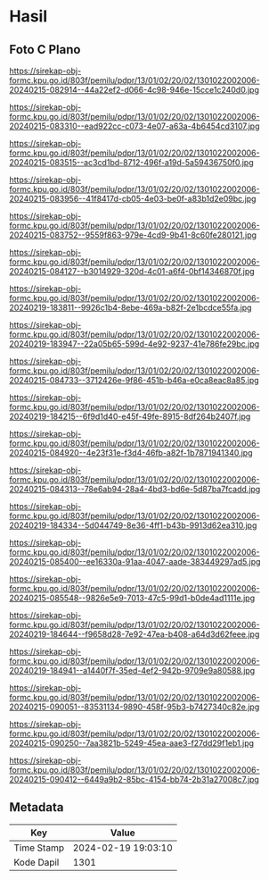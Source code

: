 # Hasil

## Foto C Plano

https://sirekap-obj-formc.kpu.go.id/803f/pemilu/pdpr/13/01/02/20/02/1301022002006-20240215-082914--44a22ef2-d066-4c98-946e-15cce1c240d0.jpg

https://sirekap-obj-formc.kpu.go.id/803f/pemilu/pdpr/13/01/02/20/02/1301022002006-20240215-083310--ead922cc-c073-4e07-a63a-4b6454cd3107.jpg

https://sirekap-obj-formc.kpu.go.id/803f/pemilu/pdpr/13/01/02/20/02/1301022002006-20240215-083515--ac3cd1bd-8712-496f-a19d-5a59436750f0.jpg

https://sirekap-obj-formc.kpu.go.id/803f/pemilu/pdpr/13/01/02/20/02/1301022002006-20240215-083956--41f8417d-cb05-4e03-be0f-a83b1d2e09bc.jpg

https://sirekap-obj-formc.kpu.go.id/803f/pemilu/pdpr/13/01/02/20/02/1301022002006-20240215-083752--9559f863-979e-4cd9-9b41-8c60fe280121.jpg

https://sirekap-obj-formc.kpu.go.id/803f/pemilu/pdpr/13/01/02/20/02/1301022002006-20240215-084127--b3014929-320d-4c01-a6f4-0bf14346870f.jpg

https://sirekap-obj-formc.kpu.go.id/803f/pemilu/pdpr/13/01/02/20/02/1301022002006-20240219-183811--9926c1b4-8ebe-469a-b82f-2e1bcdce55fa.jpg

https://sirekap-obj-formc.kpu.go.id/803f/pemilu/pdpr/13/01/02/20/02/1301022002006-20240219-183947--22a05b65-599d-4e92-9237-41e786fe29bc.jpg

https://sirekap-obj-formc.kpu.go.id/803f/pemilu/pdpr/13/01/02/20/02/1301022002006-20240215-084733--3712426e-9f86-451b-b46a-e0ca8eac8a85.jpg

https://sirekap-obj-formc.kpu.go.id/803f/pemilu/pdpr/13/01/02/20/02/1301022002006-20240219-184215--6f9d1d40-e45f-49fe-8915-8df264b2407f.jpg

https://sirekap-obj-formc.kpu.go.id/803f/pemilu/pdpr/13/01/02/20/02/1301022002006-20240215-084920--4e23f31e-f3d4-46fb-a82f-1b7871941340.jpg

https://sirekap-obj-formc.kpu.go.id/803f/pemilu/pdpr/13/01/02/20/02/1301022002006-20240215-084313--78e6ab94-28a4-4bd3-bd6e-5d87ba7fcadd.jpg

https://sirekap-obj-formc.kpu.go.id/803f/pemilu/pdpr/13/01/02/20/02/1301022002006-20240219-184334--5d044749-8e36-4ff1-b43b-9913d62ea310.jpg

https://sirekap-obj-formc.kpu.go.id/803f/pemilu/pdpr/13/01/02/20/02/1301022002006-20240215-085400--ee16330a-91aa-4047-aade-383449297ad5.jpg

https://sirekap-obj-formc.kpu.go.id/803f/pemilu/pdpr/13/01/02/20/02/1301022002006-20240215-085548--9826e5e9-7013-47c5-99d1-b0de4ad1111e.jpg

https://sirekap-obj-formc.kpu.go.id/803f/pemilu/pdpr/13/01/02/20/02/1301022002006-20240219-184644--f9658d28-7e92-47ea-b408-a64d3d62feee.jpg

https://sirekap-obj-formc.kpu.go.id/803f/pemilu/pdpr/13/01/02/20/02/1301022002006-20240219-184941--a1440f7f-35ed-4ef2-942b-9709e9a80588.jpg

https://sirekap-obj-formc.kpu.go.id/803f/pemilu/pdpr/13/01/02/20/02/1301022002006-20240215-090051--83531134-9890-458f-95b3-b7427340c82e.jpg

https://sirekap-obj-formc.kpu.go.id/803f/pemilu/pdpr/13/01/02/20/02/1301022002006-20240215-090250--7aa3821b-5249-45ea-aae3-f27dd29f1eb1.jpg

https://sirekap-obj-formc.kpu.go.id/803f/pemilu/pdpr/13/01/02/20/02/1301022002006-20240215-090412--6449a9b2-85bc-4154-bb74-2b31a27008c7.jpg


## Metadata

| Key        | Value               |
| ---------- | ------------------- |
| Time Stamp | 2024-02-19 19:03:10 |
| Kode Dapil | 1301                |



